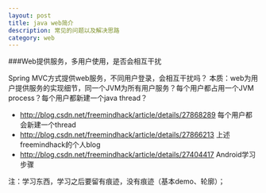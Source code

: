 ```yaml
---
layout: post
title: java web简介
description: 常见的问题以及解决思路
category: web
---
```




###Web提供服务，多用户使用，是否会相互干扰

Spring MVC方式提供web服务，不同用户登录，会相互干扰吗？
本质：web为用户提供服务的实现细节，同一个JVM为所有用户服务？每个用户都占用一个JVM process？每个用户都新建一个java thread？

* http://blog.csdn.net/freemindhack/article/details/27868289 每个用户都会新建一个thread
* http://blog.csdn.net/freemindhack/article/details/27866213 上述freemindhack的个人blog
* http://blog.csdn.net/freemindhack/article/details/27404417 Android学习步骤

注：学习东西，学习之后要留有痕迹，没有痕迹（基本demo、轮廓）；
















[NingG]:    http://ningg.github.com  "NingG"












